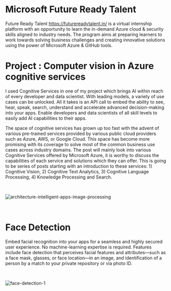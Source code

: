 # Microsoft Future Ready Talent

Future Ready Talent https://futurereadytalent.in/ is a virtual internship platform with an opportunity to learn the in-demand Azure cloud & security skills aligned to industry needs. The program aims at preparing learners to work towards solving business challenges and creating innovative solutions using the power of Microsoft Azure & GitHub tools.

# Project : Computer vision in Azure cognitive services 

I used Cognitive Services in one of my project which brings AI within reach of every developer and data scientist. With leading models, a variety of use cases can be unlocked. All it takes is an API call to embed the ability to see, hear, speak, search, understand and accelerate advanced decision-making into your apps. Enable developers and data scientists of all skill levels to easily add AI capabilities to their apps.

The space of cognitive services has grown up too fast with the advent of various pre-trained services provided by various public cloud providers such as Azure, AWS, or Google Cloud. This space has become more promising with its coverage to solve most of the common business use cases across industry domains.
The post will mainly look into various Cognitive Services offered by Microsoft Azure, it is worthy to discuss the capabilities of each service and solutions which they can offer. This is going to be series of posts starting with an introduction to these services: 1) Cognitive Vision, 2) Cognitive Text Analytics, 3) Cognitive Language Processing, 4) Knowledge Processing and Search.





<br/>



![architecture-intelligent-apps-image-processing](https://user-images.githubusercontent.com/58947968/145673403-1db76f93-c7ce-455b-a019-15779c9a718c.png)



<br/>


# Face Detection

Embed facial recognition into your apps for a seamless and highly secured user experience. No machine-learning expertise is required. Features include face detection that perceives facial features and attributes—such as a face mask, glasses, or face location—in an image, and identification of a person by a match to your private repository or via photo ID.




<br/>


![face-detection-1](https://user-images.githubusercontent.com/58947968/145673494-9279c581-0bff-45c1-a444-e5e9a942332e.png)



<br/>




